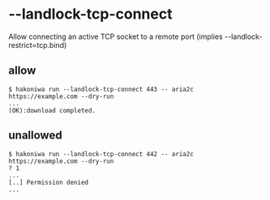 # --landlock-tcp-connect

Allow connecting an active TCP socket to a remote port (implies --landlock-restrict=tcp.bind)

## allow

```console
$ hakoniwa run --landlock-tcp-connect 443 -- aria2c https://example.com --dry-run
...
(OK):download completed.

```

## unallowed

```console
$ hakoniwa run --landlock-tcp-connect 442 -- aria2c https://example.com --dry-run
? 1
...
[..] Permission denied
...

```
